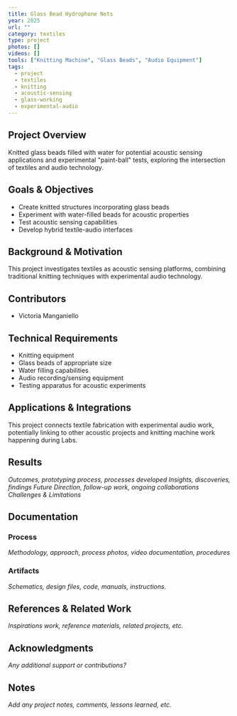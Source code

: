 ```yaml
---
title: Glass Bead Hydrophone Nets
year: 2025
url: ""
category: textiles
type: project
photos: []
videos: []
tools: ["Knitting Machine", "Glass Beads", "Audio Equipment"]
tags:
  - project
  - textiles
  - knitting
  - acoustic-sensing
  - glass-working
  - experimental-audio
---
```


## Project Overview
Knitted glass beads filled with water for potential acoustic sensing applications and experimental "paint-ball" tests, exploring the intersection of textiles and audio technology.

## Goals & Objectives
- Create knitted structures incorporating glass beads
- Experiment with water-filled beads for acoustic properties
- Test acoustic sensing capabilities
- Develop hybrid textile-audio interfaces

## Background & Motivation
This project investigates textiles as acoustic sensing platforms, combining traditional knitting techniques with experimental audio technology.

## Contributors 
- Victoria Manganiello

## Technical Requirements
- Knitting equipment
- Glass beads of appropriate size
- Water filling capabilities
- Audio recording/sensing equipment
- Testing apparatus for acoustic experiments

## Applications & Integrations
This project connects textile fabrication with experimental audio work, potentially linking to other acoustic projects and knitting machine work happening during Labs.

## Results
*Outcomes, prototyping process, processes developed*
*Insights, discoveries, findings*
*Future Direction, follow-up work, ongoing collaborations*
*Challenges & Limitations*

## Documentation

### Process
*Methodology, approach, process photos, video documentation, procedures*

### Artifacts
*Schematics, design files, code, manuals, instructions.*

## References & Related Work
*Inspirations work, reference materials, related projects, etc.*

## Acknowledgments
*Any additional support or contributions?*

## Notes
*Add any project notes, comments, lessons learned, etc.* 